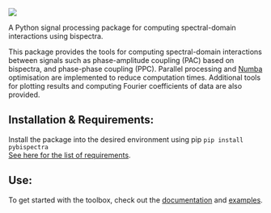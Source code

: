 ![](https://github.com/tsbinns/tsbinns.github.io/blob/master/assets/pybispectra/logo.gif)

A Python signal processing package for computing spectral-domain interactions using bispectra.

This package provides the tools for computing spectral-domain interactions between signals such as phase-amplitude coupling (PAC) based on bispectra, and phase-phase coupling (PPC). Parallel processing and [Numba](https://numba.pydata.org/) optimisation are implemented to reduce computation times. Additional tools for plotting results and computing Fourier coefficients of data are also provided.

## Installation & Requirements:
Install the package into the desired environment using pip `pip install pybispectra`<br/>
[See here for the list of requirements](requirements.txt).

## Use:
To get started with the toolbox, check out the [documentation](https://pybispectra.readthedocs.io/en/latest/index.html) and [examples](https://pybispectra.readthedocs.io/en/latest/examples.html).
